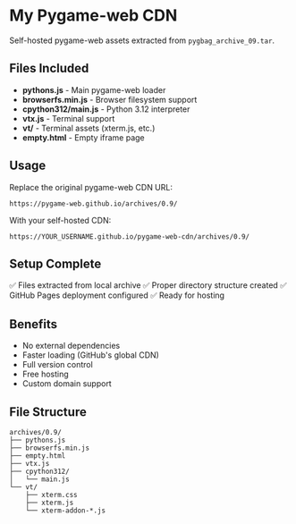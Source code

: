 # My Pygame-web CDN

Self-hosted pygame-web assets extracted from `pygbag_archive_09.tar`.

## Files Included

- **pythons.js** - Main pygame-web loader
- **browserfs.min.js** - Browser filesystem support
- **cpython312/main.js** - Python 3.12 interpreter
- **vtx.js** - Terminal support
- **vt/** - Terminal assets (xterm.js, etc.)
- **empty.html** - Empty iframe page

## Usage

Replace the original pygame-web CDN URL:
```
https://pygame-web.github.io/archives/0.9/
```

With your self-hosted CDN:
```
https://YOUR_USERNAME.github.io/pygame-web-cdn/archives/0.9/
```

## Setup Complete

✅ Files extracted from local archive
✅ Proper directory structure created
✅ GitHub Pages deployment configured
✅ Ready for hosting

## Benefits

- No external dependencies
- Faster loading (GitHub's global CDN)
- Full version control
- Free hosting
- Custom domain support

## File Structure

```
archives/0.9/
├── pythons.js
├── browserfs.min.js
├── empty.html
├── vtx.js
├── cpython312/
│   └── main.js
└── vt/
    ├── xterm.css
    ├── xterm.js
    └── xterm-addon-*.js
```
